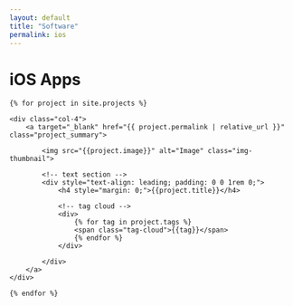 ```yaml
---
layout: default
title: "Software"
permalink: ios
---
```

<h1>iOS Apps</h1>

<div class="row">

	{% for project in site.projects %}

	<div class="col-4">
		<a target="_blank" href="{{ project.permalink | relative_url }}" class="project_summary">

			<img src="{{project.image}}" alt="Image" class="img-thumbnail">

			<!-- text section -->
			<div style="text-align: leading; padding: 0 0 1rem 0;">
				<h4 style="margin: 0;">{{project.title}}</h4>

				<!-- tag cloud -->
				<div>
					{% for tag in project.tags %}
					<span class="tag-cloud">{{tag}}</span>
					{% endfor %}
				</div>

			</div>
		</a>
	</div>

	{% endfor %}
</div>
